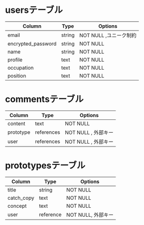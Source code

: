 # usersテーブル

| Column              | Type    | Options               |
| --------------------|---------|-----------------------|
| email               | string  | NOT NULL ,ユニーク制約  |
| encrypted_password  | string  | NOT NULL              |
| name                | string  | NOT NULL              |
| profile             |  text   | NOT NULL              |
| occupation          |  text   | NOT NULL              |
| position            |  text   | NOT NULL              |



# commentsテーブル

| Column              | Type      | Options             |
| --------------------|-----------|---------------------|
| content             |   text    | NOT NULL            |
| prototype           | references| NOT NULL , 外部キー  |
| user                | references| NOT NULL , 外部キー  | 


# prototypesテーブル


| Column              | Type       | Options
| --------------------|------------|---------------------
| title               |  string    | NOT NULL
| catch_copy          |   text     | NOT NULL
| concept             |   text     | NOT NULL
| user                | reference  | NOT NULL, 外部キー
